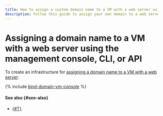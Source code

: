 ```yaml
---
title: How to assign a custom domain name to a VM with a web server using the management console, CLI, or API
description: Follow this guide to assign your own domain to a web server on a {{ compute-full-name }} VM using the management console, CLI, or API.
---
```


# Assigning a domain name to a VM with a web server using the management console, CLI, or API

To create an infrastructure for [assigning a domain name to a VM with a web server](index.md):

{% include [bind-domain-vm-console](../../../_tutorials/applied/bind-domain-vm-console.md) %}

#### See also {#see-also}

* [{#T}](terraform.md).